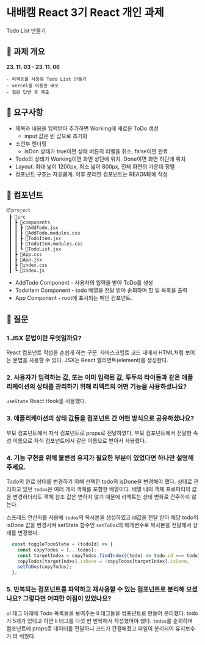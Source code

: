 # 내배캠 React 3기 React 개인 과제

Todo List 만들기

## 🚩 과제 개요

**23. 11. 03 - 23. 11. 06**

```
- 리액트를 사용해 Todo List 만들기
- vercel을 이용한 배포
- 질문 답변 후 제출
```

## 🚩 요구사항

- 제목과 내용을 입력받아 추가하면 Working에 새로운 ToDo 생성
  - input 값은 빈 값으로 초기화
- 조건부 렌더링
  - isDon 상태가 true이면 상태 버튼의 라벨을 취소, false이면 완료
- Todo의 상태가 Working이면 화면 상단에 위치, Done이면 화면 하단에 위치
- Layout: 최대 넓이 1200px, 최소 넓이 800px, 전체 화면의 가운데 정렬
- 컴포넌트 구조는 자유롭게. 이후 분리한 컴포넌트는 README에 작성

## 🚩 컴포넌트

```
📦project
 ┣ 📂src
 ┃ ┣ 📂components
 ┃ ┃ ┣ 📜AddTodo.jsx
 ┃ ┃ ┣ 📜AddTodo.modules.css
 ┃ ┃ ┣ 📜TodoItem.jsx
 ┃ ┃ ┣ 📜TodoItem.modules.css
 ┃ ┃ ┗ 📜TodoList.jsx
 ┃ ┣ 📜App.css
 ┃ ┣ 📜App.jsx
 ┃ ┣ 📜index.css
 ┃ ┗ 📜index.js
```

- AddTodo Component - 사용자의 입력을 받아 ToDo를 생성 
- TodoItem Component - todo 배열을 전달 받아 순회하며 할 일 목록을 출력
- App Component - root에 표시되는 메인 컴포넌트.

## 🚩 질문

### 1.JSX 문법이란 무엇일까요?

React 컴포넌트 작성을 손쉽게 하는 구문. 자바스크립트 코드 내에서 HTML처럼 보이는 문법을 사용할 수 있다. JSX는 React 엘리먼트(element)를 생성한다. 

### 2. 사용자가 입력하는 값, 또는 이미 입력된 값, 투두의 타이들과 같은 애플리케이션의 상태를 관리하기 위해 리액트의 어떤 기능을 사용하셨나요?

`useState` React Hook을 사용했다. 

### 3. 애플리케이션의 **상태 값들을 컴포넌트 간 어떤 방식으로 공유하셨나요**?

부모 컴포넌트에서 자식 컴포넌트로 props로 전달하였다. 부모 컴포넌트에서 전달한 속성 이름으로 자식 컴포넌트에서 같은 이름으로 받아서 사용했다.

### 4. 기능 구현을 위해 **불변성 유지가** 필요한 부분이 있었다면 하나만 설명해 주세요.

Todo의 완료 상태를 변경하기 위해 선택한 todo의 isDone을 변경해야 했다. 상태로 관리하고 있던 `todos`은 여러 개의 객체를 포함한 배열이다. 배열 내의 객체 프로퍼티의 값을 변경하더라도 객체 참조 값은 변하지 않기 때문에 리액트는 상태 변화로 간주하지 않는다. 

스프레드 연산자를 사용해 `todos`의 복사본을 생성하였고 id값을 전달 받아 해당 todo의 isDone 값을 변경시켜 setState 함수인 `setToDos`의 매개변수로 복사본을 전달해서 상태를 변경했다.

```jsx 
  const toggleTodoState = (todoId) => {
    const copyTodos = [...todos];
    const targetIndex = copyTodos.findIndex((todo) => todo.id === todoId);
    copyTodos[targetIndex].isDone = !copyTodos[targetIndex].isDone;
    setToDos(copyTodos);
  };
```

### 5. 반복되는 컴포넌트를 파악하고 재사용할 수 있는 **컴포넌트로 분리해 보셨나요?** 그렇다면 **어떠한 이점이 있었나요?**

ul 태그 아래에 Todo 목록들을 보여주는 li 태그들을 컴포넌트로 만들어 분리했다. todo가 5개가 있다고 하면 li 태그를 다섯 번 반복해서 작성했어야 했다. `todos`를 순회하며 컴포넌트에 props로 데이터를 전달하니 코드가 간결해졌고 파일이 분리되어 유지보수가 더 쉬웠다.
